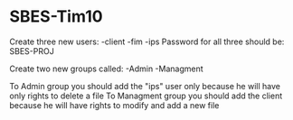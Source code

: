 # SBES-Tim10
Create three new users:
  -client
  -fim
  -ips
Password for all three should be: SBES-PROJ

Create two new groups called:
  -Admin
  -Managment

To Admin group you should add the "ips" user only because he will have only rights to delete a file
To Managment group you should add the client because he will have rights to modify and add a new file
